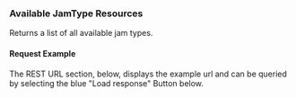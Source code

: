 ### Available JamType Resources
Returns a list of all available jam types.
#### Request Example
The REST URL section, below, displays the example url and can be queried by selecting the blue "Load response" Button below.
